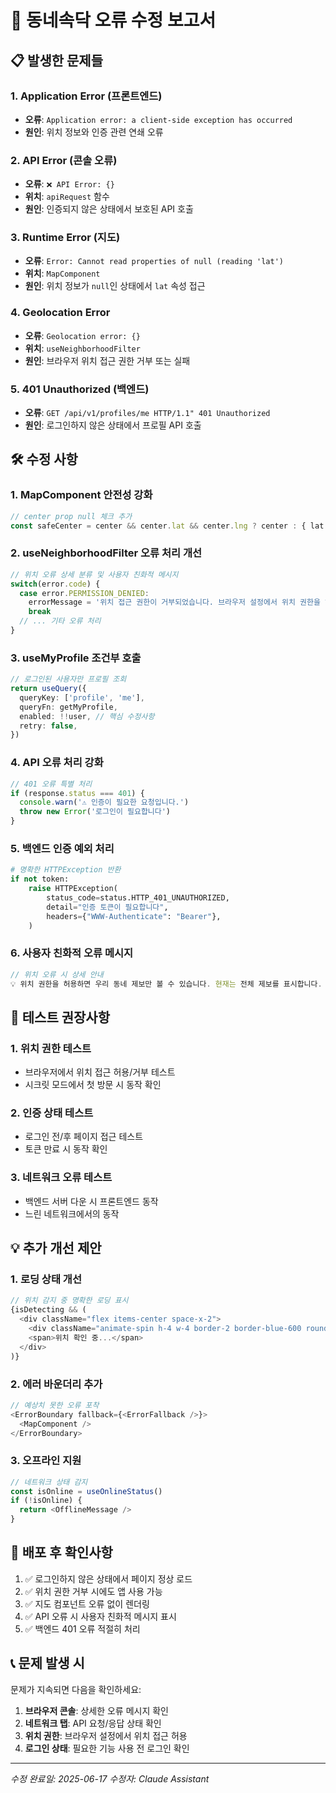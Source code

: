 # 🐛 동네속닥 오류 수정 보고서

## 📋 발생한 문제들

### 1. **Application Error (프론트엔드)**
- **오류**: `Application error: a client-side exception has occurred`
- **원인**: 위치 정보와 인증 관련 연쇄 오류

### 2. **API Error (콘솔 오류)**
- **오류**: `❌ API Error: {}`
- **위치**: `apiRequest` 함수
- **원인**: 인증되지 않은 상태에서 보호된 API 호출

### 3. **Runtime Error (지도)**
- **오류**: `Error: Cannot read properties of null (reading 'lat')`
- **위치**: `MapComponent`
- **원인**: 위치 정보가 `null`인 상태에서 `lat` 속성 접근

### 4. **Geolocation Error**
- **오류**: `Geolocation error: {}`
- **위치**: `useNeighborhoodFilter`
- **원인**: 브라우저 위치 접근 권한 거부 또는 실패

### 5. **401 Unauthorized (백엔드)**
- **오류**: `GET /api/v1/profiles/me HTTP/1.1" 401 Unauthorized`
- **원인**: 로그인하지 않은 상태에서 프로필 API 호출

## 🛠️ 수정 사항

### 1. **MapComponent 안전성 강화**
```typescript
// center prop null 체크 추가
const safeCenter = center && center.lat && center.lng ? center : { lat: 37.5665, lng: 126.9780 }
```

### 2. **useNeighborhoodFilter 오류 처리 개선**
```typescript
// 위치 오류 상세 분류 및 사용자 친화적 메시지
switch(error.code) {
  case error.PERMISSION_DENIED:
    errorMessage = '위치 접근 권한이 거부되었습니다. 브라우저 설정에서 위치 권한을 허용해주세요.'
    break
  // ... 기타 오류 처리
}
```

### 3. **useMyProfile 조건부 호출**
```typescript
// 로그인된 사용자만 프로필 조회
return useQuery({
  queryKey: ['profile', 'me'],
  queryFn: getMyProfile,
  enabled: !!user, // 핵심 수정사항
  retry: false,
})
```

### 4. **API 오류 처리 강화**
```typescript
// 401 오류 특별 처리
if (response.status === 401) {
  console.warn('⚠️ 인증이 필요한 요청입니다.')
  throw new Error('로그인이 필요합니다')
}
```

### 5. **백엔드 인증 예외 처리**
```python
# 명확한 HTTPException 반환
if not token:
    raise HTTPException(
        status_code=status.HTTP_401_UNAUTHORIZED,
        detail="인증 토큰이 필요합니다",
        headers={"WWW-Authenticate": "Bearer"},
    )
```

### 6. **사용자 친화적 오류 메시지**
```typescript
// 위치 오류 시 상세 안내
💡 위치 권한을 허용하면 우리 동네 제보만 볼 수 있습니다. 현재는 전체 제보를 표시합니다.
```

## 🔄 테스트 권장사항

### 1. **위치 권한 테스트**
- 브라우저에서 위치 접근 허용/거부 테스트
- 시크릿 모드에서 첫 방문 시 동작 확인

### 2. **인증 상태 테스트**
- 로그인 전/후 페이지 접근 테스트
- 토큰 만료 시 동작 확인

### 3. **네트워크 오류 테스트**
- 백엔드 서버 다운 시 프론트엔드 동작
- 느린 네트워크에서의 동작

## 💡 추가 개선 제안

### 1. **로딩 상태 개선**
```typescript
// 위치 감지 중 명확한 로딩 표시
{isDetecting && (
  <div className="flex items-center space-x-2">
    <div className="animate-spin h-4 w-4 border-2 border-blue-600 rounded-full border-t-transparent"></div>
    <span>위치 확인 중...</span>
  </div>
)}
```

### 2. **에러 바운더리 추가**
```typescript
// 예상치 못한 오류 포착
<ErrorBoundary fallback={<ErrorFallback />}>
  <MapComponent />
</ErrorBoundary>
```

### 3. **오프라인 지원**
```typescript
// 네트워크 상태 감지
const isOnline = useOnlineStatus()
if (!isOnline) {
  return <OfflineMessage />
}
```

## 🚀 배포 후 확인사항

1. ✅ 로그인하지 않은 상태에서 페이지 정상 로드
2. ✅ 위치 권한 거부 시에도 앱 사용 가능
3. ✅ 지도 컴포넌트 오류 없이 렌더링
4. ✅ API 오류 시 사용자 친화적 메시지 표시
5. ✅ 백엔드 401 오류 적절히 처리

## 📞 문제 발생 시

문제가 지속되면 다음을 확인하세요:

1. **브라우저 콘솔**: 상세한 오류 메시지 확인
2. **네트워크 탭**: API 요청/응답 상태 확인
3. **위치 권한**: 브라우저 설정에서 위치 접근 허용
4. **로그인 상태**: 필요한 기능 사용 전 로그인 확인

---
*수정 완료일: 2025-06-17*
*수정자: Claude Assistant*
